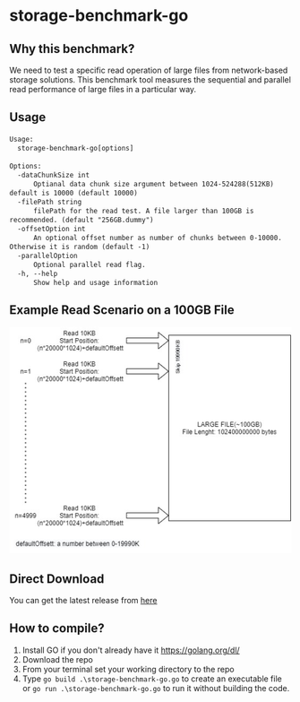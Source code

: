 # storage-benchmark-go
 ## Why this benchmark?
 We need to test a specific read operation of large files from network-based storage solutions. This benchmark tool measures the sequential and parallel read performance of large files in a particular way.
 
 ## Usage

    Usage:
      storage-benchmark-go[options]

    Options:
      -dataChunkSize int
          Optianal data chunk size argument between 1024-524288(512KB) default is 10000 (default 10000)
      -filePath string 
          filePath for the read test. A file larger than 100GB is recommended. (default "256GB.dummy")
      -offsetOption int
          An optional offset number as number of chunks between 0-10000. Otherwise it is random (default -1)
      -parallelOption
          Optional parallel read flag.
      -h, --help 
          Show help and usage information

 ## Example Read Scenario on a 100GB File 
 ![Example Read Scenario on a 100GB File](images/read_behavior.jpg)


 ## Direct Download
 You can get the latest release from [here](https://github.com/muhsingurel/storage-benchmark-go/releases)


 ## How to compile?
 1) Install GO if you don't already have it https://golang.org/dl/
 2) Download the repo
 3) From your terminal set your working directory to the repo
 4) Type ```go build .\storage-benchmark-go.go``` to create an executable file or ```go run .\storage-benchmark-go.go``` to run it without building the code.
